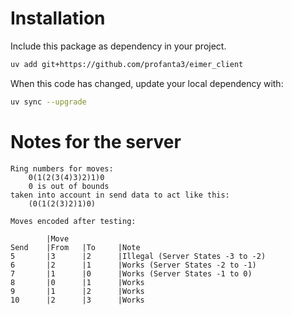 # Installation

Include this package as dependency in your project.

```bash
uv add git+https://github.com/profanta3/eimer_client
```

When this code has changed, update your local dependency with:

```bash
uv sync --upgrade
```


# Notes for the server

```
Ring numbers for moves:
    0(1(2(3(4)3)2)1)0
    0 is out of bounds
taken into account in send data to act like this:
    (0(1(2(3)2)1)0)

Moves encoded after testing:

        |Move        
Send    |From   |To     |Note
5       |3      |2      |Illegal (Server States -3 to -2)
6       |2      |1      |Works (Server States -2 to -1)
7       |1      |0      |Works (Server States -1 to 0)
8       |0      |1      |Works
9       |1      |2      |Works
10      |2      |3      |Works
```